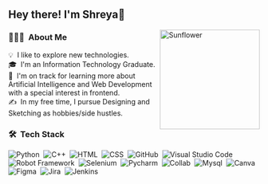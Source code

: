
<h2>Hey there! I'm Shreya🌻</h2>

<!-- ## 👋 &nbsp;Hey there! I'm Shreya🌻 -->
<img alt="Sunflower" src="https://github.com/shreya26may/shreya26may/blob/main/ddslcye-e2151c71-655f-4353-8dc9-43797dbea4dd.gif" width="200" height="200" align="right"/>

### 👨🏻‍💻 &nbsp;About Me

💡 &nbsp;I like to explore new technologies.\
🎓 &nbsp;I'm an Information Technology Graduate.\
🌱 &nbsp;I'm on track for learning more about Artificial Intelligence and Web Development with a special interest in frontend.\
✍️ &nbsp;In my free time, I pursue Designing and Sketching as hobbies/side hustles.

### 🛠 &nbsp;Tech Stack

![Python](https://img.shields.io/badge/Python-FFD43B?style=for-the-badge&logo=python&logoColor=blue)&nbsp;
![C++](https://img.shields.io/badge/C%2B%2B-00599C?style=for-the-badge&logo=c%2B%2B&logoColor=white)&nbsp;
![HTML](https://img.shields.io/badge/HTML5-E34F26?style=for-the-badge&logo=html5&logoColor=white)&nbsp;
![CSS](https://img.shields.io/badge/CSS3-1572B6?style=for-the-badge&logo=css3&logoColor=white)&nbsp;
![GitHub](https://img.shields.io/badge/GitHub_Actions-2088FF?style=for-the-badge&logo=github-actions&logoColor=white)&nbsp;
![Visual Studio Code](https://img.shields.io/badge/Visual_Studio_Code-0078D4?style=for-the-badge&logo=visual%20studio%20code&logoColor=white)&nbsp;
![Robot Framework](	https://img.shields.io/badge/Robot%20Framework-000000?style=for-the-badge&logo=robot-framework&logoColor=white)&nbsp;
![Selenium](https://img.shields.io/badge/Selenium-43B02A?style=for-the-badge&logo=Selenium&logoColor=white)&nbsp;
![Pycharm](https://img.shields.io/badge/PyCharm-000000.svg?&style=for-the-badge&logo=PyCharm&logoColor=white)&nbsp;
![Collab](https://img.shields.io/badge/Colab-F9AB00?style=for-the-badge&logo=googlecolab&color=525252)&nbsp;
![Mysql](https://img.shields.io/badge/MySQL-005C84?style=for-the-badge&logo=mysql&logoColor=white)&nbsp;
![Canva](https://img.shields.io/badge/Canva-%2300C4CC.svg?&style=for-the-badge&logo=Canva&logoColor=white)&nbsp;
![Figma](https://img.shields.io/badge/Figma-F24E1E?style=for-the-badge&logo=figma&logoColor=white)&nbsp;
![Jira](https://img.shields.io/badge/Jira-0052CC?style=for-the-badge&logo=Jira&logoColor=white)&nbsp;
![Jenkins](https://img.shields.io/badge/Jenkins-D24939?style=for-the-badge&logo=Jenkins&logoColor=white)&nbsp;






